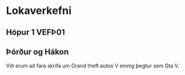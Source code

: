# Lokaverkefni
## Hópur 1 VEFÞ01
## Þórður og Hákon

Við erum að fara skrifa um Grand theft autos V einnig þegtur sem Gta V.
